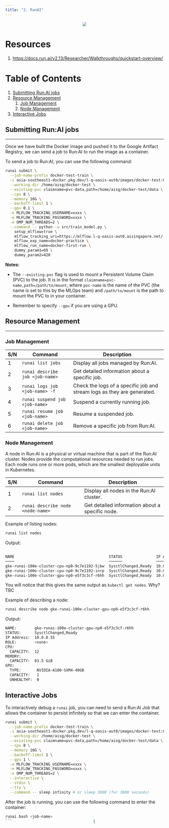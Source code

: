 ```yaml
---
title: "3. RunAI"
---
```

<div style="text-align: center;">
    <img src="https://cdn.prod.website-files.com/61e95e54543a7c0a5967ffd1/636aad25e8103d62c6fc1281_RunAI-featured.png" style="transform: scale(0.8);">
</div>


# Resources
1. https://docs.run.ai/v2.13/Researcher/Walkthroughs/quickstart-overview/


# Table of Contents
1. [Submitting Run:AI jobs](#submitting-runai-jobs)
1. [Resource Management](#resource-management)
   1. [Job Management](#job-management)
   1. [Node Management](#node-management)
1. [Interactive Jobs](#interactive-jobs)


## Submitting Run:AI jobs
---
Once we have built the Docker image and pushed it to the Google Artifact Registry, we can send a job to Run:AI to run the image as a container.

To send a job to Run:AI, you can use the following command:

```bash
runai submit \
  --job-name-prefix docker-test-train \
  -i asia-southeast1-docker.pkg.dev/l-q-oasis-aut0/images/docker-test:0.0.1 \
  --working-dir /home/aisg/docker-test \
  --existing-pvc claimname=pvc-data,path=/home/aisg/docker-test/data \
  --cpu 8 \
  --memory 16G \
  --backoff-limit 1 \
  --gpu 0.1 \
  -e MLFLOW_TRACKING_USERNAME=xxxx \
  -e MLFLOW_TRACKING_PASSWORD=xxxx \
  -e OMP_NUM_THREADS=2 \
  --command -- python -u src/train_model.py \
    setup_mlflow=true \
    mlflow_tracking_uri=https://mlflow.l-q-oasis-aut0.aisingapore.net/ \
    mlflow_exp_name=docker-practice \
    mlflow_run_name=docker-first-run \
    dummy_param1=69 \
    dummy_param2=420
```

**Notes:**
- The `--existing-pvc` flag is used to mount a Persistent Volume Claim (PVC) to the job. It is in the format `claimname=pvc-name,path=/path/to/mount`, where `pvc-name` is the name of the PVC (the name is set to this by the MLOps team) and `/path/to/mount` is the path to mount the PVC to in your container.

- Remember to specify `--gpu` if you are using a GPU.


## **Resource Management**
---

### **Job Management**

| S/N | Command                                     | Description                                                        |
|-----|---------------------------------------------|--------------------------------------------------------------------|
| 1   | `runai list jobs`                          | Display all jobs managed by Run:AI.                               |
| 2   | `runai describe job <job-name>`           | Get detailed information about a specific job.                    |
| 3   | `runai logs job <job-name> -f`            | Check the logs of a specific job and stream logs as they are generated. |
| 4   | `runai suspend job <job-name>`            | Suspend a currently running job.                                  |
| 5   | `runai resume job <job-name>`             | Resume a suspended job.                                          |
| 6   | `runai delete job <job-name>`             | Remove a specific job from Run:AI.                               |


### **Node Management**
A node in Run:AI is a physical or virtual machine that is part of the Run:AI cluster. Nodes provide the computational resources needed to run jobs. Each node runs one or more pods, which are the smallest deployable units in Kubernetes.

| S/N | Command                                     | Description                                                         |
|-----|---------------------------------------------|---------------------------------------------------------------------|
| 1   | `runai list nodes`                          | Display all nodes in the Run:AI cluster.                            |
| 2   | `runai describe node <node-name>`           | Get detailed information about a specific node.                     |

Example of listing nodes:
```bash
runai list nodes
```

Output:
```bash
                                                                                       │ GPU  
NAME                                          STATUS               IP Address  ROLE    │ TYPE
────                                          ──────               ──────────  ────    │ ────
gke-runai-100e-cluster-cpu-np0-9c7e1192-5jbw  SysctlChanged,Ready  10.0.0.54   <none>  │ -
gke-runai-100e-cluster-cpu-np0-9c7e1192-inrp  SysctlChanged,Ready  10.0.0.53   <none>  │ -
gke-runai-100e-cluster-gpu-np0-e5f3c3cf-r6hh  SysctlChanged,Ready  10.0.0.55   <none>  │ NVIDIA-A100-SXM4-40GB
```

You will notice that this gives the same output as ```kubectl get nodes```. Why? TBC

Example of describing a node:
```bash
runai describe node gke-runai-100e-cluster-gpu-np0-e5f3c3cf-r6hh
```
Output:
```bash
NAME:        gke-runai-100e-cluster-gpu-np0-e5f3c3cf-r6hh
STATUS:      SysctlChanged,Ready
IP Address:  10.0.0.55
ROLE:        <none>
CPU:
  CAPACITY:  12
MEMORY:
  CAPACITY:  83.5 GiB
GPU:
  TYPE:       NVIDIA-A100-SXM4-40GB
  CAPACITY:   1
  UNHEALTHY:  0
```

## Interactive Jobs
To interactively debug a `runai` job, you can need to send a Run:AI Job that allows the container to persist infinitely so that we can enter the container.

```bash
runai submit \
  --job-name-prefix docker-test-train \
  -i asia-southeast1-docker.pkg.dev/l-q-oasis-aut0/images/docker-test:0.0.1 \
  --working-dir /home/aisg/docker-test \
  --existing-pvc claimname=pvc-data,path=/home/aisg/docker-test/data \
  --cpu 8 \
  --memory 16G \
  --backoff-limit 1 \
  --gpu 1 \
  -e MLFLOW_TRACKING_USERNAME=xxxx \
  -e MLFLOW_TRACKING_PASSWORD=xxxx \
  -e OMP_NUM_THREADS=2 \
  --interactive \
  --stdin \
  --tty \
  --command -- sleep infinity # or sleep 3000 (for 3000 seconds)
```

After the job is running, you can use the following command to enter the container:

```bash
runai bash <job-name>
```                                    |